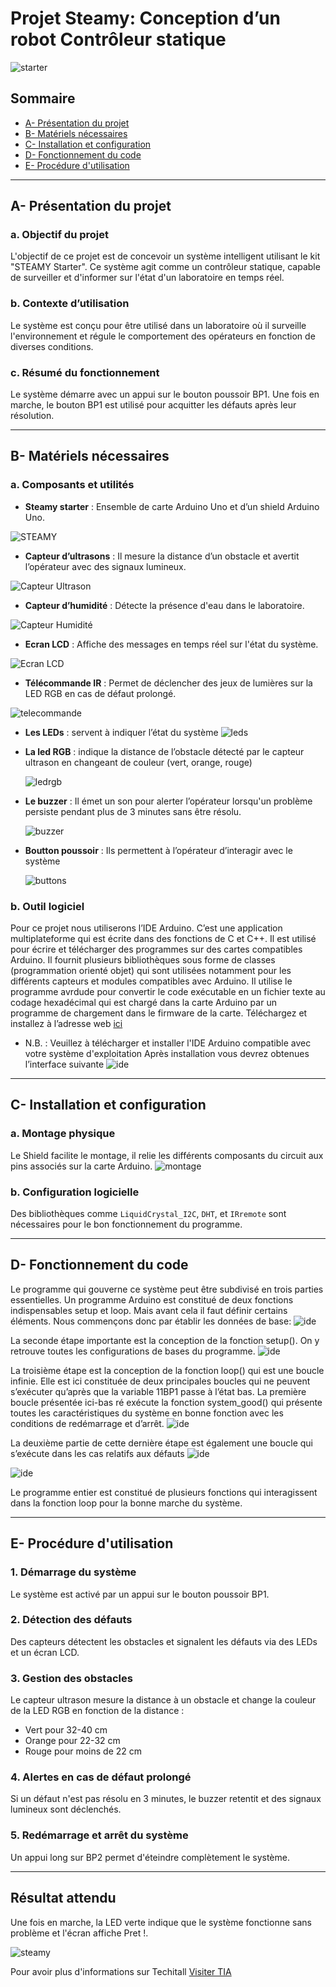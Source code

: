 # Projet Steamy: Conception d’un robot Contrôleur statique

![starter](./TIA/kitsteamy.jpg)

## Sommaire

- [A- Présentation du projet](#A-Présentation-du-projet)
- [B- Matériels nécessaires](#B-Matériels-nécessaires)
- [C- Installation et configuration](#C-Installation-et-configuration)
- [D- Fonctionnement du code](#D-Fonctionnement-du-code)
- [E- Procédure d'utilisation](#E-Procédure-d'utilisation)

---

## A- Présentation du projet

### a. Objectif du projet
L'objectif de ce projet est de concevoir un système intelligent utilisant le kit "STEAMY Starter". Ce système agit comme un contrôleur statique, capable de surveiller et d'informer sur l'état d'un laboratoire en temps réel.

### b. Contexte d’utilisation
Le système est conçu pour être utilisé dans un laboratoire où il surveille l'environnement et régule le comportement des opérateurs en fonction de diverses conditions.

### c. Résumé du fonctionnement
Le système démarre avec un appui sur le bouton poussoir BP1. Une fois en marche, le bouton BP1 est utilisé pour acquitter les défauts après leur résolution.

---

## B- Matériels nécessaires

### a. Composants et utilités

- **Steamy starter** : Ensemble de carte Arduino Uno et d’un shield Arduino Uno.
  
![STEAMY](./Saved%20Pictures/steamy.jpg)

- **Capteur d’ultrasons** : Il mesure la distance d’un obstacle et avertit l’opérateur avec des signaux lumineux.
  
![Capteur Ultrason](./Saved%20Pictures/ultrason.jpg)

- **Capteur d’humidité** : Détecte la présence d'eau dans le laboratoire.
  
![Capteur Humidité](./Saved%20Pictures/Dht.jpg)

- **Ecran LCD** : Affiche des messages en temps réel sur l'état du système.
  
![Ecran LCD](./Saved%20Pictures/lcd.jpg)

- **Télécommande IR** : Permet de déclencher des jeux de lumières sur la LED RGB en cas de défaut prolongé.
  
![telecommande](./Saved%20Pictures/telecommande.jpg)

- **Les LEDs** :  servent à indiquer l’état du système
  ![leds](./Saved%20Pictures/ledRg.jpg)

- **La led RGB** :   indique la distance de l’obstacle détecté par le capteur ultrason en 
changeant de couleur (vert, orange, rouge)

  ![ledrgb](./Saved%20Pictures/rgb.jpg)

- **Le buzzer** :  Il émet un son pour alerter l’opérateur lorsqu'un problème persiste pendant plus de 3 minutes
sans être résolu.

  ![buzzer](./Saved%20Pictures/buzzer.jpg)

- **Boutton poussoir** :  Ils permettent à l’opérateur d’interagir avec le système
  
  ![buttons](./Saved%20Pictures/ledRg.jpg)

### b. Outil logiciel
Pour ce projet nous utiliserons l’IDE Arduino. C’est une application multiplateforme qui est écrite dans des fonctions de C et C++. Il est utilisé pour écrire et télécharger des programmes sur des cartes compatibles Arduino. Il fournit plusieurs bibliothèques sous forme de classes (programmation orienté objet) qui sont utilisées notamment pour les différents capteurs et modules compatibles avec Arduino. Il utilise le programme avrdude pour convertir le code exécutable en un fichier texte au codage hexadécimal qui est chargé dans la carte Arduino par un programme de chargement dans le firmware de la carte.
Téléchargez et installez à l’adresse web [ici](https://www.arduino.cc/en/software) 
* N.B. : Veuillez à télécharger et installer l'IDE Arduino compatible avec votre système 
d'exploitation
Après installation vous devrez obtenues l’interface suivante
 ![ide](./TIA/ideArduino.png)
---

## C- Installation et configuration

### a. Montage physique
Le Shield facilite le montage, il relie les différents composants du circuit aux pins associés sur la carte Arduino.
![montage](./Saved%20Pictures/steamy_montage.jpg)
### b. Configuration logicielle
Des bibliothèques comme `LiquidCrystal_I2C`, `DHT`, et `IRremote` sont nécessaires pour le bon fonctionnement du programme.

---

## D- Fonctionnement du code

Le programme qui gouverne ce système peut être subdivisé en trois parties essentielles. Un programme Arduino est constitué de deux fonctions indispensables setup et loop. Mais avant cela il faut définir certains éléments. Nous commençons donc par établir les données de base:
![ide](./TIA/biblio.png)

La seconde étape importante est la conception de la fonction setup(). On y retrouve toutes les configurations de bases du programme.
![ide](./TIA/setup.png)

La troisième étape est la conception de la fonction loop() qui est une boucle infinie. Elle est ici constituée de deux principales boucles qui ne peuvent s’exécuter qu’après que la variable 11BP1 passe à l’état bas. La première boucle présentée ici-bas ré exécute la fonction system_good() qui présente toutes les caractéristiques du système en bonne fonction avec les conditions de redémarrage et d’arrêt.
![ide](./TIA/good.png)

La deuxième partie de cette dernière étape est également une boucle qui s’exécute dans les cas relatifs aux défauts
![ide](./TIA/default1.png)

![ide](./TIA/default2.png)

Le programme entier est constitué de plusieurs fonctions qui interagissent dans la fonction 
loop pour la bonne marche du système.

---

## E- Procédure d'utilisation

### 1. Démarrage du système
Le système est activé par un appui sur le bouton poussoir BP1.

### 2. Détection des défauts
Des capteurs détectent les obstacles et signalent les défauts via des LEDs et un écran LCD.

### 3. Gestion des obstacles
Le capteur ultrason mesure la distance à un obstacle et change la couleur de la LED RGB en fonction de la distance :
  
- Vert pour 32-40 cm
- Orange pour 22-32 cm
- Rouge pour moins de 22 cm

### 4. Alertes en cas de défaut prolongé
Si un défaut n'est pas résolu en 3 minutes, le buzzer retentit et des signaux lumineux sont déclenchés.

### 5. Redémarrage et arrêt du système
Un appui long sur BP2 permet d'éteindre complètement le système.

---

## Résultat attendu
Une fois en marche, la LED verte indique que le système fonctionne sans problème et l'écran affiche Pret !.

![steamy](Saved%20Pictures/pret.jpg)

Pour avoir plus d'informations sur Techitall [Visiter TIA](https://techitall.co)

